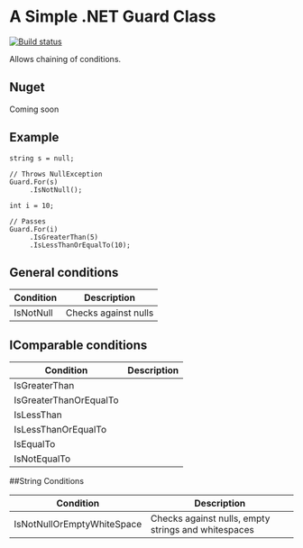 # A Simple .NET Guard Class

[![Build status](https://ci.appveyor.com/api/projects/status/bnfvp4kdnmvutiiy)](https://ci.appveyor.com/project/lancscoder/guard)

Allows chaining of conditions.

## Nuget

Coming soon

## Example 

```
string s = null;

// Throws NullException
Guard.For(s)
     .IsNotNull();

int i = 10;

// Passes
Guard.For(i)
     .IsGreaterThan(5)
	 .IsLessThanOrEqualTo(10);

```

## General conditions

Condition | Description
--------- | -----------
IsNotNull | Checks against nulls

## IComparable conditions

Condition | Description
--------- | -----------
IsGreaterThan | 
IsGreaterThanOrEqualTo | 
IsLessThan | 
IsLessThanOrEqualTo | 
IsEqualTo | 
IsNotEqualTo | 

##String Conditions

Condition | Description
--------- | -----------
IsNotNullOrEmptyWhiteSpace | Checks against nulls, empty strings and whitespaces
